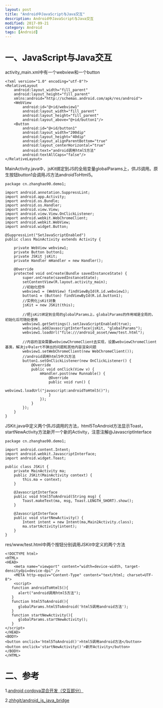 ```yaml
---
layout: post
title: "Android中JavaScript与Java交互"
description: Android中JavaScript与Java交互
modified: 2017-09-21
category: Android
tags: [Android]
---
```


# 一、JavaScript与Java交互

activity_main.xml中有一个webview和一个button

	<?xml version="1.0" encoding="utf-8"?>
	<RelativeLayout
	    android:layout_width="fill_parent"
	    android:layout_height="fill_parent"
	    xmlns:android="http://schemas.android.com/apk/res/android">
	    <WebView
	        android:id="@+id/webview1"
	        android:layout_width="fill_parent"
	        android:layout_height="fill_parent"
	        android:layout_above="@+id/button1"/>
	    <Button
	        android:id="@+id/button1"
	        android:layout_width="200dip"
	        android:layout_height="40dip"
	        android:layout_alignParentBottom="true"
	        android:layout_centerHorizontal="true"
	        android:text="android调用html5方法"
	        android:textAllCaps="false"/>
	</RelativeLayout>

MainActivity.java中，jsKit绑定到JS的全局变量globalParams上，供JS调用。原生按钮button1会调用JS方法androidToHtml5。

	package cn.zhanghao90.demo1;

	import android.annotation.SuppressLint;
	import android.app.Activity;
	import android.os.Bundle;
	import android.os.Handler;
	import android.view.View;
	import android.view.View.OnClickListener;
	import android.webkit.WebChromeClient;
	import android.webkit.WebView;
	import android.widget.Button;

	@SuppressLint("SetJavaScriptEnabled")
	public class MainActivity extends Activity {

	    private WebView webview1;
	    private Button button1;
	    private JSKit jsKit;
	    private Handler mHandler = new Handler();

	    @Override
	    protected void onCreate(Bundle savedInstanceState) {
	        super.onCreate(savedInstanceState);
	        setContentView(R.layout.activity_main);
	        //初始化控件
	        webview1 = (WebView) findViewById(R.id.webview1);
	        button1 = (Button) findViewById(R.id.button1);
	        //实例化jsKit对象
	        jsKit = new JSKit(this);

	        //把jsKit绑定到全局的globalParams上，globalParams的作用域是全局的，初始化后可随处使用
	        webview1.getSettings().setJavaScriptEnabled(true);
	        webview1.addJavascriptInterface(jsKit, "globalParams");
	        webview1.loadUrl("file:///android_asset/www/test.html");

	        //内容的渲染需要webviewChromeClient去实现，设置webviewChromeClient基类，解决js中alert不弹出的问题和其他内容渲染问题
	        webview1.setWebChromeClient(new WebChromeClient());
	        //android调用html5中JS方法
	        button1.setOnClickListener(new OnClickListener() {
	            @Override
	            public void onClick(View v) {
	                mHandler.post(new Runnable() {
	                    @Override
	                    public void run() {
	                        webview1.loadUrl("javascript:androidToHtml5()");
	                    }
	                });
	            }
	        });
	    }
	}

JSKit.java中定义两个供JS调用的方法，html5ToAndroid方法显示Toast，startNewActivity方法新开一个新的Activity，注意注解@JavascriptInterface


	package cn.zhanghao90.demo1;

	import android.content.Intent;
	import android.webkit.JavascriptInterface;
	import android.widget.Toast;

	public class JSKit {
	    private MainActivity ma;
	    public JSKit(MainActivity context) {
	        this.ma = context;
	    }

	    @JavascriptInterface
	    public void html5ToAndroid(String msg) {
	        Toast.makeText(ma, msg, Toast.LENGTH_SHORT).show();
	    }

	    @JavascriptInterface
	    public void startNewActivity() {
	        Intent intent = new Intent(ma,Main2Activity.class);
	        ma.startActivity(intent);
	    }
	}

res/www/test.html中两个按钮分别调用JSKit中定义的两个方法

	<!DOCTYPE html>
	<HTML>
	<HEAD>
	    <meta name="viewport" content="width=device-width, target-densitydpi=device-dpi" />
	    <META http-equiv="Content-Type" content="text/html; charset=UTF-8">
	    <script>
	   function androidToHtml5(){
	      alert("android调用html5方法");
	   }
	   function html5ToAndroid(){
	      globalParams.html5ToAndroid('html5调用android方法');
	   }
	   function startNewActivity(){
	      globalParams.startNewActivity();
	   }
	</script>
	</HEAD>
	<BODY>
	<button onclick='html5ToAndroid()'>html5调用android方法</button>
	<button onclick='startNewActivity()'>新开Activity</button>
	</BODY>
	</HTML>

# 二、参考

1.[android cordova混合开发（交互部分）](http://blog.csdn.net/u010819959/article/details/50608273)

2.[zhhgit/android_js_java_bridge](https://github.com/zhhgit/android_js_java_bridge)